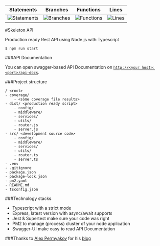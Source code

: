 | Statements | Branches | Functions | Lines |
| -----------|----------|-----------|-------|
| ![Statements](https://img.shields.io/badge/Coverage-82.69%25-yellow.svg "Make me better!") | ![Branches](https://img.shields.io/badge/Coverage-67.61%25-red.svg "Make me better!") | ![Functions](https://img.shields.io/badge/Coverage-84.06%25-yellow.svg "Make me better!") | ![Lines](https://img.shields.io/badge/Coverage-86.32%25-yellow.svg "Make me better!") |

#Skeleton API

Production ready Rest API using Node.js with Typescript

```$xslt
$ npm run start
```

###API Documentation

You can open swagger-based API Documentation on [`http://<your host>:<port>/api-docs`](http://localhost:3000/api-docs).

###Project structure

```$xslt
/ <root>
- coverage/
    - <some coverage file results>
- dist/ <production ready script>
    - config/
    - middleware/
    - services/
    - utils/
    - router.js
    - server.js
- src/ <development source code>
    - config/
    - middleware/
    - services/
    - utils/
    - router.ts
    - server.ts
- .env
- .gitignore
- package.json
- package-lock.json
- pm2.yaml
- README.md
- tsconfig.json
```

###Technology stacks

- Typescript with a strict mode
- Express, latest version with async/await supports
- Jest & Supertest make sure your code was right
- PM2 to manage (process) cluster of your node application
- Swagger-UI make easy to read API Documentation

###Thanks to 
[Alex Permyakov](https://itnext.io/@alex.permyakov) for his [blog](https://itnext.io/production-ready-node-js-rest-apis-setup-using-typescript-postgresql-and-redis-a9525871407)
